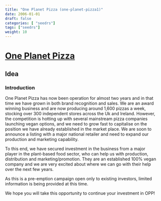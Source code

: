 ```yaml
---
title: "One Planet Pizza (one-planet-pizza1)"
date: 2006-01-01
draft: false
categories: [ "seedrs"]
tags: ["seedrs"]
weight: 10
---
```


# [One Planet Pizza](https://www.seedrs.com/one-planet-pizza1)

## Idea

### Introduction

One Planet Pizza has now been operation for almost two years and in that time we have grown in both brand recognition and sales. We are an award winning business and are now producing around 1,600 pizzas a week, stocking over 300 independent stores across the Uk and Ireland. However, the competition is hotting up with several mainstream pizza companies launching vegan options, and we need to grow fast to capitalise on the position we have already established in the market place. We are soon to announce a listing with a major national retailer and need to expand our production and marketing capability.

To this end, we have secured investment in the business from a major player in the plant-based food sector, who can help us with production, distribution and marketing/promotion. They are an established 100% vegan company and we are very excited about where we can go with their help over the next few years.

As this is a pre-emption campaign open only to existing investors, limited information is being provided at this time.

We hope you will take this opportunity to continue your investment in OPP!

